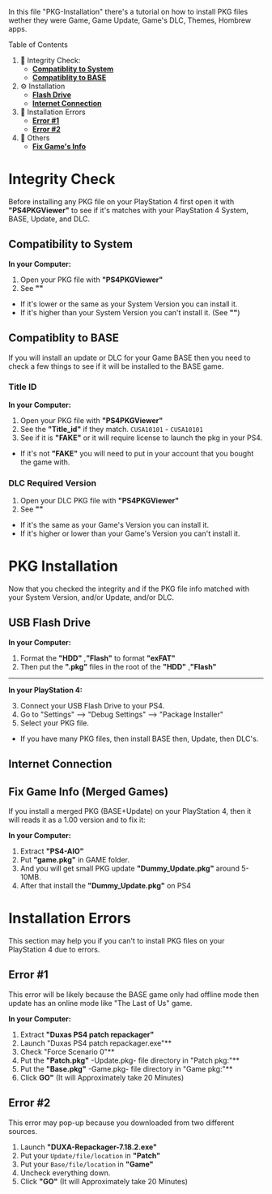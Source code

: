 In this file "PKG-Installation" there's a tutorial on how to install PKG files wether they were Game, Game Update, Game's DLC, Themes, Hombrew apps.

Table of Contents
1. 🧪 Integrity Check:
    - **[Compatiblity to System]()**
    - **[Compatiblity to BASE]()**
2. ⚙️ Installation
    - **[Flash Drive]()**
    - **[Internet Connection]()**
3. 🧰 Installation Errors
    - **[Error #1]()**
    - **[Error #2]()**
4. 🔎 Others
    - **[Fix Game's Info]()**


# Integrity Check

Before installing any PKG file on your PlayStation 4 first open it with **"PS4PKGViewer"** to see if it's matches with your PlayStation 4 System, BASE, Update, and DLC.

## Compatibility to System

**In your Computer:**

1. Open your PKG file with **"PS4PKGViewer"**
2. See **""**
- If it's lower or the same as your System Version you can install it.
- If it's higher than your System Version you can't install it. (See **""**)


## Compatiblity to BASE

If you will install an update or DLC for your Game BASE then you need to check a few things to see if it will be installed to the BASE game.

### Title ID

**In your Computer:**

1. Open your PKG file with **"PS4PKGViewer"**
2. See the **"Title_id"** if they match. `CUSA10101` - `CUSA10101`
3. See if it is **"FAKE"** or it will require license to launch the pkg in your PS4.
- If it's not **"FAKE"** you will need to put in your account that you bought the game with.

### DLC Required Version

1. Open your DLC PKG file with **"PS4PKGViewer"**
2. See **""**
- If it's the same as your Game's Version you can install it.
- If it's higher or lower than your Game's Version you can't install it. 


# PKG Installation

Now that you checked the integrity and if the PKG file info matched with your System Version, and/or Update, and/or DLC.

## USB Flash Drive

**In your Computer:**

1. Format the **"HDD"** ,**"Flash"** to format **"exFAT"**
2. Then put the **".pkg"** files in the root of the **"HDD"** ,**"Flash"**

---

**In your PlayStation 4:**

3. Connect your USB Flash Drive to your PS4.
4. Go to "Settings" --> "Debug Settings" --> "Package Installer"
5. Select your PKG file.
- If you have many PKG files, then install BASE then, Update, then DLC's.


## Internet Connection

##  Fix Game Info (Merged Games)

If you install a merged PKG (BASE+Update) on your PlayStation 4, then it will reads it as a 1.00 version and to fix it:

**In your Computer:**

1. Extract **"PS4-AIO"**
2. Put **"game.pkg"** in GAME folder.
3. And you will get small PKG update **"Dummy_Update.pkg"** around 5-10MB.
4. After that install the **"Dummy_Update.pkg"** on PS4

# Installation Errors

This section may help you if you can't to install PKG files on your PlayStation 4 due to errors.

## Error #1

This error will be likely because the BASE game only had offline mode then update has an online mode like "The Last of Us" game.

**In your Computer:**

1. Extract **"Duxas PS4 patch repackager"**
2. Launch "Duxas PS4 patch repackager.exe"**
3. Check "Force Scenario 0"**
4. Put the **"Patch.pkg"** -Update.pkg- file directory in "Patch pkg:"**
5. Put the **"Base.pkg"** -Game.pkg- file directory in "Game pkg:"**
6. Click **GO"** (It will Approximately take 20 Minutes)

## Error #2 

This error may pop-up because you downloaded from two different sources.

1. Launch **"DUXA-Repackager-7.18.2.exe"**
2. Put your `Update/file/location` in **"Patch"**
3. Put your `Base/file/location` in **"Game"**
4. Uncheck everything down.
5. Click **"GO"** (It will Approximately take 20 Minutes) 
